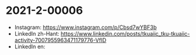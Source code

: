 # 2021-2-00006

* Instagram: https://www.instagram.com/p/Cbsd7wYBF3b
* LinkedIn zh-Hant: https://www.linkedin.com/posts/tkuaiic_tku-tkuaiic-activity-7007955963471179776-VfID
* LinkedIn en:
